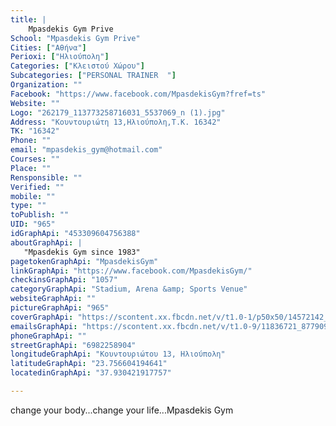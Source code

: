 ```yaml
---
title: |
    Mpasdekis Gym Prive
School: "Mpasdekis Gym Prive"
Cities: ["Αθήνα"]
Perioxi: ["Ηλιούπολη"]
Categories: ["Κλειστού Χώρου"]
Subcategories: ["PERSONAL TRAINER  "]
Organization: ""
Facebook: "https://www.facebook.com/MpasdekisGym?fref=ts"
Website: ""
Logo: "262179_113773258716031_5537069_n (1).jpg"
Address: "Koυντουριώτη 13,Ηλιούπολη,Τ.Κ. 16342"
TK: "16342"
Phone: ""
email: "mpasdekis_gym@hotmail.com"
Courses: ""
Place: ""
Rensponsible: ""
Verified: ""
mobile: ""
type: ""
toPublish: ""
UID: "965"
idGraphApi: "453309604756388"
aboutGraphApi: | 
   "Mpasdekis Gym since 1983"
pagetokenGraphApi: "MpasdekisGym"
linkGraphApi: "https://www.facebook.com/MpasdekisGym/"
checkinsGraphApi: "1057"
categoryGraphApi: "Stadium, Arena &amp; Sports Venue"
websiteGraphApi: ""
pictureGraphApi: "965"
coverGraphApi: "https://scontent.xx.fbcdn.net/v/t1.0-1/p50x50/14572142_1140145619406113_7877261376026256638_n.jpg?oh=ef62df93e81b9fee448665581035c6b1&amp;oe=5B02C7C1"
emailsGraphApi: "https://scontent.xx.fbcdn.net/v/t1.0-9/11836721_877909755629702_5717033608642205103_n.jpg?oh=d709c33a13c5d8049ac5f9e050079889&amp;oe=5B3BEB86"
phoneGraphApi: ""
streetGraphApi: "6982258904"
longitudeGraphApi: "Κουντουριώτου 13, Ηλιούπολη"
latitudeGraphApi: "23.756604194641"
locatedinGraphApi: "37.930421917757"

---
```


change your body...change your life...Mpasdekis Gym

